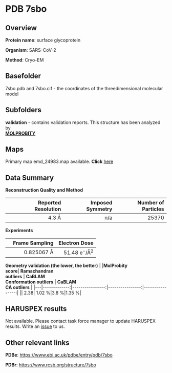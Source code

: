 # PDB 7sbo

## Overview

**Protein name**: surface glycoprotein

**Organism**: SARS-CoV-2

**Method**: Cryo-EM



## Basefolder

7sbo.pdb and 7sbo.cif - the coordinates of the threedimensional molecular model

## Subfolders





**validation** - contains validation reports. This structure has been analyzed by <br>  [**MOLPROBITY**](https://github.com/thorn-lab/coronavirus_structural_task_force/tree/master/pdb/surface_glycoprotein/SARS-CoV-2/7sbo/validation/molprobity)    



## Maps

Primary map emd_24983.map available. **Click** [here](http://ftp.wwpdb.org/pub/emdb/structures/EMD-24983/map/) 

## Data Summary
**Reconstruction Quality and Method**

|   | Reported Resolution | Imposed Symmetry | Number of Particles |
|---|-------------:|----------------:|--------------:|
|   |4.3 Å|n/a|25370|

**Experiments**

|   | Frame Sampling | Electron Dose |
|---|-------------:|----------------:|
|   |0.825067 Å|51.48 e<sup>-</sup>/Å<sup>2</sup>|

**Geometry validation (the lower, the better)**
|   |**MolProbity<br>score**| **Ramachandran<br>outliers** | **CaBLAM<br>Conformation outliers** | **CaBLAM<br>CA outliers** |
|---|-------------:|----------------:|----------------:|----------------:|
||  2.38|  1.02 %|3.8 %|1.35 %|

## HARUSPEX results

Not available. Please contact task force manager to update HARUSPEX results. Write an [issue](https://github.com/thorn-lab/coronavirus_structural_task_force/issues) to us.

## Other relevant links 
**PDBe**:  https://www.ebi.ac.uk/pdbe/entry/pdb/7sbo
 
**PDBr**: https://www.rcsb.org/structure/7sbo 

